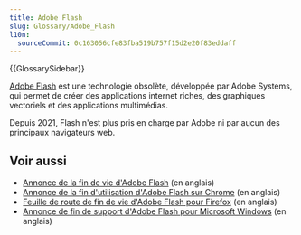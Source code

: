 ```yaml
---
title: Adobe Flash
slug: Glossary/Adobe_Flash
l10n:
  sourceCommit: 0c163056cfe83fba519b757f15d2e20f83eddaff
---
```


{{GlossarySidebar}}

[Adobe Flash](https://fr.wikipedia.org/wiki/Adobe_Flash) est une technologie obsolète, développée par Adobe Systems, qui permet de créer des applications internet riches, des graphiques vectoriels et des applications multimédias.

Depuis 2021, Flash n'est plus pris en charge par Adobe ni par aucun des principaux navigateurs web.

## Voir aussi

- [Annonce de la fin de vie d'Adobe Flash](https://blog.adobe.com/en/publish/2017/07/25/adobe-flash-update#gs.g8mmgf) (en anglais)
- [Annonce de la fin d'utilisation d'Adobe Flash sur Chrome](https://www.blog.google/products/chrome/saying-goodbye-flash-chrome/) (en anglais)
- [Feuille de route de fin de vie d'Adobe Flash pour Firefox](https://blog.mozilla.org/futurereleases/2017/07/25/firefox-roadmap-flash-end-life/) (en anglais)
- [Annonce de fin de support d'Adobe Flash pour Microsoft Windows](https://blogs.windows.com/msedgedev/2020/09/04/update-adobe-flash-end-support/) (en anglais)

